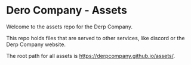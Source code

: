 # Dero Company - Assets

Welcome to the assets repo for the Derp Company.

This repo holds files that are served to other services, like discord or the Derp Company website.

The root path for all assets is https://derpcompany.github.io/assets/. 
